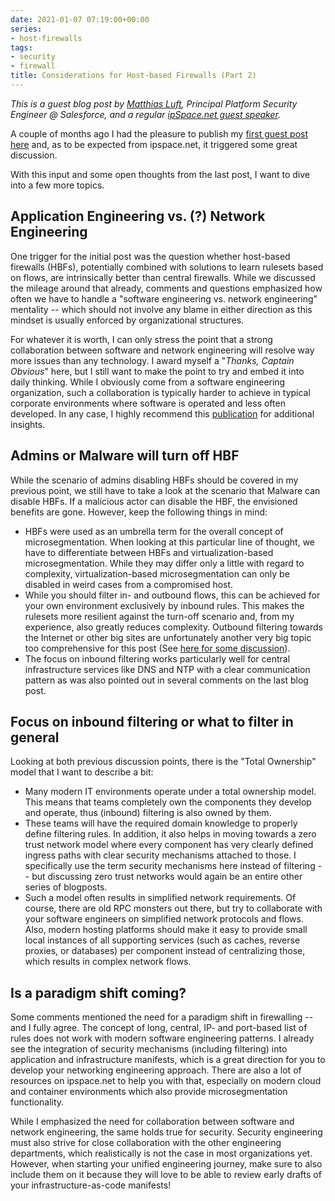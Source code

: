 ```yaml
---
date: 2021-01-07 07:19:00+00:00
series:
- host-firewalls
tags:
- security
- firewall
title: Considerations for Host-based Firewalls (Part 2)
---
```

*This is a guest blog post by [Matthias Luft](https://www.linkedin.com/in/matthias-luft-b50b7219/), Principal Platform Security Engineer @ Salesforce, and a regular [ipSpace.net guest speaker](https://www.ipspace.net/Author:Matthias_Luft).*

A couple of months ago I had the pleasure to publish my [first guest post here](/2020/09/considerations-host-based-firewalls/) and, as to be expected from ipspace.net, it triggered some great discussion.

With this input and some open thoughts from the last post, I want to dive into a few more topics. 
<!--more-->
## Application Engineering vs. (?) Network Engineering

One trigger for the initial post was the question whether host-based firewalls (HBFs), potentially combined with solutions to learn rulesets based on flows, are intrinsically better than central firewalls. While we discussed the mileage around that already, comments and questions emphasized how often we have to handle a "software engineering vs. network engineering" mentality -- which should not involve any blame in either direction as this mindset is usually enforced by organizational structures. 

For whatever it is worth, I can only stress the point that a strong collaboration between software and network engineering will resolve way more issues than any technology. I award myself a "*Thanks, Captain Obvious*" here, but I still want to make the point to try and embed it into daily thinking. While I obviously come from a software engineering organization, such a collaboration is typically harder to achieve in typical corporate environments where software is operated and less often developed. In any case, I highly recommend this [publication](https://www.blackhat.com/us-20/briefings/schedule/#engineering-empathy-adapting-software-engineering-principles-and-process-to-security-19659) for additional insights. 

## Admins or Malware will turn off HBF

While the scenario of admins disabling HBFs should be covered in my previous point, we still have to take a look at the scenario that Malware can disable HBFs. If a malicious actor can disable the HBF, the envisioned benefits are gone. However, keep the  following things in mind:

- HBFs were used as an umbrella term for the overall concept of microsegmentation. When looking at this particular line of thought, we have to differentiate between HBFs and virtualization-based microsegmentation. While they may differ only a little with regard to complexity, virtualization-based microsegmentation can only be disabled in weird cases from a compromised host.
- While you should filter in- and outbound flows, this can be achieved for your own environment exclusively by inbound rules. This makes the rulesets more resilient against the turn-off scenario and, from my experience, also greatly reduces complexity. Outbound filtering towards the Internet or other big sites are unfortunately another very big topic too comprehensive for this post (See [here for some discussion](https://twitter.com/search?q=(from%3A%40cyb3rops)%20proxy&src=typed_query)).
- The focus on inbound filtering works particularly well for central infrastructure services like DNS and NTP with a clear communication pattern as was also pointed out in several comments on the last blog post.

## Focus on inbound filtering or what to filter in general

Looking at both previous discussion points, there is the "Total Ownership" model that I want to describe a bit:

- Many modern IT environments operate under a total ownership model. This means that teams completely own the components they develop and operate, thus (inbound) filtering is also owned by them.
- These teams will have the required domain knowledge to properly define filtering rules. In addition, it also helps in moving towards a zero trust network model where every component has very clearly defined ingress paths with clear security mechanisms attached to those. I specifically use the term security mechanisms here instead of filtering -- but discussing zero trust networks would again be an entire other series of blogposts.
- Such a model often results in simplified network requirements. Of course, there are old RPC monsters out there, but try to collaborate with your software engineers on simplified network protocols and flows. Also, modern hosting platforms should make it easy to provide small local instances of all supporting services (such as caches, reverse proxies, or databases) per component instead of centralizing those, which results in complex network flows.

## Is a paradigm shift coming?

Some comments mentioned the need for a paradigm shift in firewalling -- and I fully agree. The concept of long, central, IP- and port-based list of rules does not work with modern software engineering patterns. I already see the integration of security mechanisms (including filtering) into application and infrastructure manifests, which is a great direction for you to develop your networking engineering approach. There are also a lot of resources on ipspace.net to help you with that, especially on modern cloud and container environments which also provide microsegmentation functionality. 

While I emphasized the need for collaboration between software and network engineering, the same holds true for security. Security engineering must also strive for close collaboration with the other engineering departments, which realistically is not the case in most organizations yet. However, when starting your unified engineering journey, make sure to also include them on it because they will love to be able to review early drafts of your infrastructure-as-code manifests!
